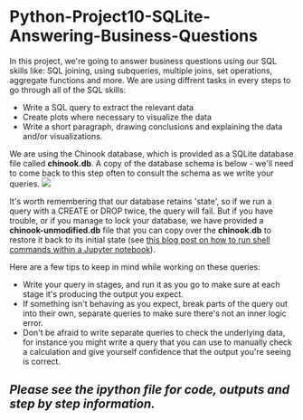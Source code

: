 # Python-Project10-SQLite-Answering-Business-Questions

In this project, we're going to answer business questions using our SQL skills like: SQL joining, using subqueries, multiple joins, set operations, aggregate functions and more. We are using diffrent tasks in every steps to go through all of the SQL skills:

- Write a SQL query to extract the relevant data
- Create plots where necessary to visualize the data
- Write a short paragraph, drawing conclusions and explaining the data and/or visualizations.

We are using the Chinook database, which is provided as a SQLite database file called __chinook.db__. A copy of the database schema is below - we'll need to come back to this step often to consult the schema as we write your queries.
<img src="https://s3.amazonaws.com/dq-content/191/chinook-schema.svg" />

It's worth remembering that our database retains 'state', so if we run a query with a CREATE or DROP twice, the query will fail.  But if you have trouble, or if you manage to lock your database, we have provided a __chinook-unmodified.db__ file that you can copy over the __chinook.db__ to restore it back to its initial state (see [this blog post on how to run shell commands within a Jupyter notebook](https://www.dataquest.io/blog/jupyter-notebook-tips-tricks-shortcuts/#17executingshellcommands)).

Here are a few tips to keep in mind while working on these queries:

- Write your query in stages, and run it as you go to make sure at each stage it's producing the output you expect.
- If something isn't behaving as you expect, break parts of the query out into their own, separate queries to make sure there's not an inner logic error.
- Don't be afraid to write separate queries to check the underlying data, for instance you might write a query that you can use to manually check a calculation and give yourself confidence that the output you're seeing is correct.

## _Please see the ipython file for code, outputs and step by step information._
